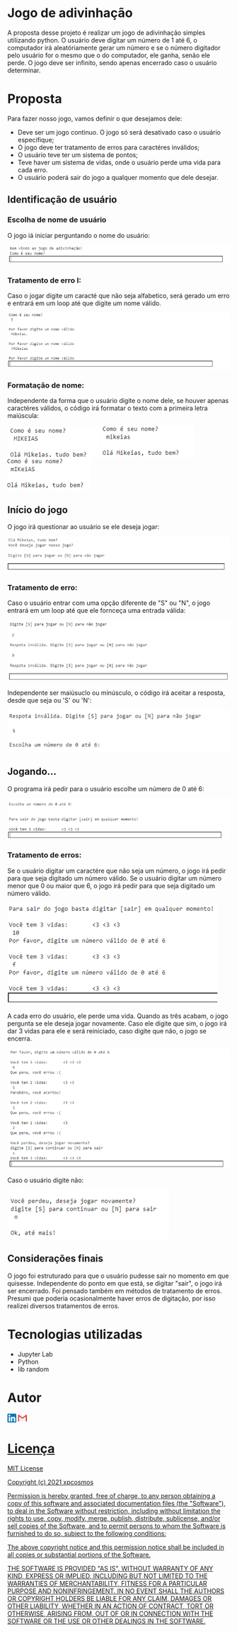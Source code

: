 # Jogo de adivinhação

A proposta desse projeto é realizar um jogo de adivinhação simples utilizando python. O usuário deve digitar um número de 1 até 6, o computador irá aleatóriamente gerar um número e se o número digitador pelo usuário for o mesmo que o do computador, ele ganha, senão ele perde.
O jogo deve ser infinito, sendo apenas encerrado caso o usuário determinar.

# Proposta

Para fazer nosso jogo, vamos definir o que desejamos dele:

* Deve ser um jogo continuo. O jogo só será desativado caso o usuário especifique;
* O jogo deve ter tratamento de erros para caractéres inválidos;
* O usuário teve ter um sistema de pontos;
* Teve haver um sistema de vidas, onde o usuário perde uma vida para cada erro.
* O usuário poderá sair do jogo a qualquer momento que dele desejar.

## Identificação de usuário

### Escolha de nome de usuário

O jogo iá iniciar perguntando o nome do usuário:

![escolha_nome_1](https://github.com/xpcosmos/simulador-de-dados/blob/main/assets/escolha-nome-1.png)

### Tratamento de erro I: 

Caso o jogar digite um caracté que não seja alfabetico, será gerado um erro e entrará em um loop até que digite um nome válido.

![escolha_nome_2](https://github.com/xpcosmos/simulador-de-dados/blob/main/assets/escolha-nome-2.png)

### Formatação de nome:

Independente da forma que o usuário digite o nome dele, se houver apenas caractéres válidos, o código irá formatar o texto com a primeira letra maiúscula:

![escolha_nome_3](https://github.com/xpcosmos/simulador-de-dados/blob/main/assets/escolha-nome-3.png)
![escolha_nome_4](https://github.com/xpcosmos/simulador-de-dados/blob/main/assets/escolha-nome-4.png)
![escolha_nome_5](https://github.com/xpcosmos/simulador-de-dados/blob/main/assets/escolha-nome-5.png)

## Início do jogo

O jogo irá questionar ao usuário se ele deseja jogar:

![inicio_jogo_1](https://github.com/xpcosmos/simulador-de-dados/blob/main/assets/inicio_jogo_1.png)

### Tratamento de erro:

Caso o usuário entrar com uma opção diferente de "S" ou "N", o jogo entrará em um loop até que ele fornceça uma entrada válida:

![inicio_jogo_2](https://github.com/xpcosmos/simulador-de-dados/blob/main/assets/inicio_jogo_2.png)

Independente ser maiúsuclo ou minúsculo, o código irá aceitar a resposta, desde que seja ou 'S' ou 'N':

![inicio_jogo_3](https://github.com/xpcosmos/simulador-de-dados/blob/main/assets/inicio_jogo_3.png)

## Jogando...

O programa irá pedir para o usuário escolhe um número de 0 até 6:

![jogatina_1](https://github.com/xpcosmos/simulador-de-dados/blob/main/assets/jogatina_1.png)

### Tratamento de erros:

Se o usuário digitar um caractére que não seja um número, o jogo irá pedir para que seja digitado um número válido.
Se o usuário digitar um número menor que 0 ou maior que 6, o jogo irá pedir para que seja digitado um número válido.

![jogatina_2](https://github.com/xpcosmos/simulador-de-dados/blob/main/assets/jogatina_2.png)

A cada erro do usuário, ele perde uma vida. Quando as três acabam, o jogo pergunta se ele deseja jogar novamente. Caso ele digite que sim, o jogo irá dar 3 vidas para ele e será reiniciado, caso digite que não, o jogo se encerra.

![jogatina_3](https://github.com/xpcosmos/simulador-de-dados/blob/main/assets/jogatina_3.png)

Caso o usuário digite não:

![jogatina_4](https://github.com/xpcosmos/simulador-de-dados/blob/main/assets/jogatina_4.png)

## Considerações finais

O jogo foi estruturado para que o usuário pudesse sair no momento em que quisesse. Independente do ponto em que está, se digitar "sair", o jogo irá ser encerrado.
Foi pensado também em métodos de tratamento de erros. Presumi que poderia ocasionalmente haver erros de digitação, por isso realizei diversos tratamentos de erros.

# Tecnologias utilizadas

* Jupyter Lab
* Python
* lib random 

# Autor

<a href="https://www.linkedin.com/in/mikeias-o-5a4b2a184/"><img src="https://github.com/xpcosmos/simulador-de-dados/blob/main/assets/linkedin.png" alt="linkedin" width="20"></a> <a href="mailto:mikeias.d.s.o@gmail.com"><img src="https://github.com/xpcosmos/simulador-de-dados/blob/main/assets/gmail.png" alt="gmail" width="20">

# Licença

MIT License

Copyright (c) 2021 xpcosmos

Permission is hereby granted, free of charge, to any person obtaining a copy
of this software and associated documentation files (the "Software"), to deal
in the Software without restriction, including without limitation the rights
to use, copy, modify, merge, publish, distribute, sublicense, and/or sell
copies of the Software, and to permit persons to whom the Software is
furnished to do so, subject to the following conditions:

The above copyright notice and this permission notice shall be included in all
copies or substantial portions of the Software.

THE SOFTWARE IS PROVIDED "AS IS", WITHOUT WARRANTY OF ANY KIND, EXPRESS OR
IMPLIED, INCLUDING BUT NOT LIMITED TO THE WARRANTIES OF MERCHANTABILITY,
FITNESS FOR A PARTICULAR PURPOSE AND NONINFRINGEMENT. IN NO EVENT SHALL THE
AUTHORS OR COPYRIGHT HOLDERS BE LIABLE FOR ANY CLAIM, DAMAGES OR OTHER
LIABILITY, WHETHER IN AN ACTION OF CONTRACT, TORT OR OTHERWISE, ARISING FROM,
OUT OF OR IN CONNECTION WITH THE SOFTWARE OR THE USE OR OTHER DEALINGS IN THE
SOFTWARE.

